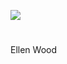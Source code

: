 <a href="https://dev.visual-essays.app"><img src="https://dev-visual-essays.netlify.app/images/ve-button.png"/></a>
<param author="Michelle Crowther" banner="/images/banners/19c.jpg" layout="vtl" title="Ellen Wood (1814-1887)" ve-config/>

<param aliases="Dover" eid="Q179224" ve-entity/>

#

Ellen Wood

<param ve-image-v2 manifest="https://iiif.juncture-digital.org/wc:Ellen_Wood_by_Hodges.jpg/manifest.json">

<param ve-image-v2 manifest="https://iiif.juncture-digital.org/wc:Ordnance_Survey_Drawings_-_Folkestone%2C_Kent_%28OSD_106W%29.jpg/manifest.json">

<param ve-image-v2 manifest="https://iiif.juncture-digital.org/wc:Abbot%27s_Cliff_-_geograph.org.uk_-_2561870.jpg/manifest.json">

